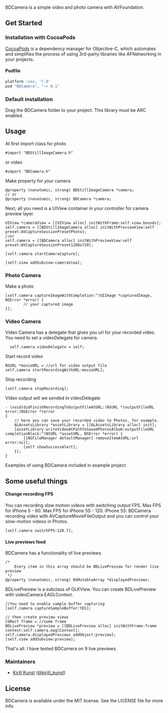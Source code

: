 BDCamera is a simple video and photo camera with AVFoundation.

## Get Started

### Installation with CocoaPods
[CocoaPods](http://cocoapods.org) is a dependency manager for Objective-C, which automates and simplifies the process of using 3rd-party libraries like AFNetworking in your projects.

#### Podfile
```ruby
platform :ios, '7.0'
pod "BDCamera", "~> 0.1"
```

### Default installation
Drag the BDCamera folder to your project. This library must be ARC enabled.

## Usage
At first import class for photo
```objc
#import "BDStillImageCamera.h"
```
or video
```objc
#import "BDCamera.h"
```

Make property for your camera
```objc
@property (nonatomic, strong) BDStillImageCamera *camera;
// or
@property (nonatomic, strong) BDCamera *camera;
```

Next, all you need is a UIView container in your controller for camera preview layer.
```objc
UIView *cameraView = [[UIView alloc] initWithFrame:self.view.bounds];
self.camera = [[BDStillImageCamera alloc] initWithPreviewView:self preset:AVCaptureSessionPresetPhoto];
//or
self.camera = [[BDCamera alloc] initWithPreviewView:self preset:AVCaptureSessionPreset1280x720];

[self.camera startCameraCapture];

[self.view addSubview:cameraView];
```

### Photo Camera
Make a photo
```objc
[self.camera captureImageWithCompletion:^(UIImage *capturedImage, NSError *error) {
        // your captured image
}];
```

### Video Camera
Video Camera has a delegate that gives you url for your recorded video.
You need to set a videoDelegate for camera.
```objc
  self.camera.videoDelegate = self;
```
Start record video
```objc
NSURL *movieURL = //url for video output file
self.camera startRecordingWithURL:movieURL];
```
Stop recording
```objc
[self.camera stopRecording];
```
Video output will we sended in videoDelegate
```objc
- (void)didFinishRecordingToOutputFileAtURL:(NSURL *)outputFileURL error:(NSError *)error
{
    // here you can save your recorded video to Photos, for example.
    ALAssetsLibrary *assetLibrary = [[ALAssetsLibrary alloc] init];
    [assetLibrary writeVideoAtPathToSavedPhotosAlbum:outputFileURL completionBlock:^(NSURL *assetURL, NSError *error) {
        [[NSFileManager defaultManager] removeItemAtURL:url error:nil];
        [self showSuccessAlert];
    }];
}
```
Examples of using BDCamera included in example project.

## Some useful things
#### Change recording FPS
You can recording slow motion videos with switching output FPS.
Max FPS for iPhone 5 - 60.
Max FPS for iPhone 5S - 120.
iPhone 5S: BDCamera recording video with AVCaptureMovieFileOutput and you can control your slow-motion videos in Photos.
```objc
[self.camera switchFPS:120.f];
```

#### Live previews feed
BDCamera has a functionality of live previews.
```objc
/*
    Every item in this array should be BDLivePreview for render live preview
 */
@property (nonatomic, strong) NSMutableArray *displayedPreviews;
```
BDLivePreview is a subclass of GLKView.
You can create BDLivePreview with videoCamera EAGLContext.
```objc
//You need to enable sample buffer capturing
[self.camera captureSampleBuffer:YES];

// then create preview views
CGRect frame = //some frame
BDLivePreview *preview = [[BDLivePreview alloc] initWithFrame:frame context:self.camera.eaglContext];
self.camera.displayedPreviews addObject:preview];
[self.view addSubview:preview];
```
That's all. 
I have tested BDCamera on 9 live previews.

### Maintainers

- [Kirill Kunst](https://github.com/leoru) ([@kirill_kunst](https://twitter.com/kirill_kunst))

## License

BDCamera is available under the MIT license. See the LICENSE file for more info.
